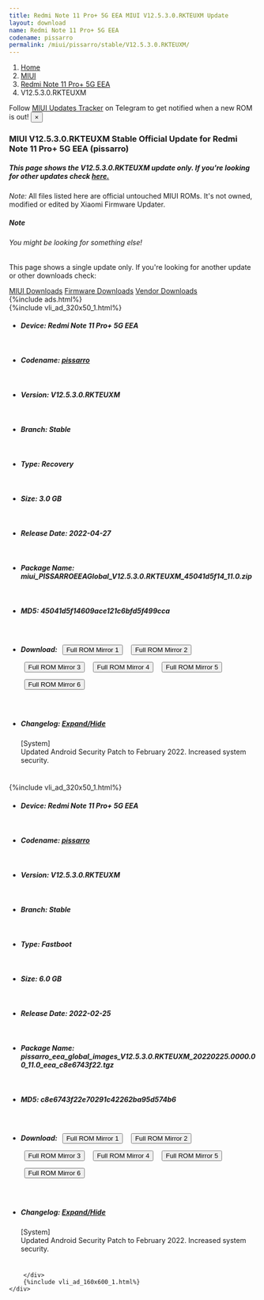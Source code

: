 ```yaml
---
title: Redmi Note 11 Pro+ 5G EEA MIUI V12.5.3.0.RKTEUXM Update
layout: download
name: Redmi Note 11 Pro+ 5G EEA
codename: pissarro
permalink: /miui/pissarro/stable/V12.5.3.0.RKTEUXM/
---
```

<nav aria-label="breadcrumb">
    <ol class="breadcrumb">
        <li class="breadcrumb-item"><a href="/">Home</a></li>
        <li class="breadcrumb-item"><a href="/miui/">MIUI</a></li>
        <li class="breadcrumb-item"><a href="/miui/pissarro/">Redmi Note 11 Pro+ 5G EEA</a></li>
        <li class="breadcrumb-item active" aria-current="page">V12.5.3.0.RKTEUXM</li>
    </ol>
</nav>
<div class="alert alert-primary alert-dismissible fade show" role="alert">
    Follow <a href="https://t.me/MIUIUpdatesTracker" class="alert-link">MIUI Updates Tracker</a> on Telegram to get
    notified when a new ROM is out!
    <button type="button" class="close" data-dismiss="alert" aria-label="Close">
        <span aria-hidden="true">&times;</span>
    </button>
</div>
<div class="col-12 mx-auto">
    <h3 class="title bg-light p-2 rounded">MIUI V12.5.3.0.RKTEUXM Stable Official Update for Redmi Note 11 Pro+ 5G EEA (pissarro)</h3>
    <h5>This page shows the V12.5.3.0.RKTEUXM update only. If you're looking for other updates check
        <a href="/miui/pissarro/">here.</a></h5>
    <p><i>Note: </i>All files listed here are official untouched MIUI ROMs.
        It's not owned, modified or edited by Xiaomi Firmware Updater.</p>
    <div class="card">
        <div class="card-body">
            <h5 class="card-title">Note</h5>
            <h6 class="card-subtitle mb-2 text-muted">You might be looking for something else!</h6>
            <p class="card-text">This page shows a single update only.
                If you're looking for another update or other downloads check:</p>
            <a href="/miui/" class="card-link">MIUI Downloads</a>
            <a href="/firmware/" class="card-link">Firmware Downloads</a>
            <a href="/vendor/" class="card-link">Vendor Downloads</a>
        </div>
    </div>
    {%include ads.html%}
    <div class="row justify-content-center">
        <div class="col-10" id="downloads">
                    <div class="card card-body">
            {%include vli_ad_320x50_1.html%}
            <ul class="list-unstyled">
                <li style="padding-bottom: 10px;">
                    <h5><b>Device: </b>Redmi Note 11 Pro+ 5G EEA</h5>
                </li>
                <li style="padding-bottom: 10px;">
                    <h5><b>Codename: </b> <a href="/miui/pissarro/" target="_blank">pissarro</a> </h5>
                </li>
                <li style="padding-bottom: 10px;">
                    <h5><b>Version: </b>V12.5.3.0.RKTEUXM</h5>
                </li>
                <li style="padding-bottom: 10px;">
                    <h5><b>Branch: </b>Stable</h5>
                </li>
                <li style="padding-bottom: 10px;">
                    <h5><b>Type: </b>Recovery</h5>
                </li>
                <li style="padding-bottom: 10px;">
                    <h5><b>Size: </b>3.0 GB</h5>
                </li>
                <li style="padding-bottom: 10px;">
                    <h5><b>Release Date: </b>2022-04-27</h5>
                </li>
                <li style="padding-bottom: 10px;">
                    <h5><b>Package Name: </b><span id="filename" class="text-dark">miui_PISSARROEEAGlobal_V12.5.3.0.RKTEUXM_45041d5f14_11.0.zip</span></h5>
                </li>
                <li style="padding-bottom: 10px;">
                    <h5><b>MD5: </b><span id="md5" class="text-muted">45041d5f14609ace121c6bfd5f499cca</span></h5>
                </li>
                <li style="padding-bottom: 10px;">
                    <h5><b>Download: </b> <button type="button" id="download" class="btn btn-primary" style="margin: 7px;" onclick="window.open('https://cdn-ota.azureedge.net/V12.5.3.0.RKTEUXM/miui_PISSARROEEAGlobal_V12.5.3.0.RKTEUXM_45041d5f14_11.0.zip', '_blank');"><i class="fa fa-download"></i> Full ROM Mirror 1</button> <button type="button" id="download" class="btn btn-primary" style="margin: 7px;" onclick="window.open('https://cdnorg.d.miui.com/V12.5.3.0.RKTEUXM/miui_PISSARROEEAGlobal_V12.5.3.0.RKTEUXM_45041d5f14_11.0.zip', '_blank');"><i class="fa fa-download"></i> Full ROM Mirror 2</button> <button type="button" id="download" class="btn btn-primary" style="margin: 7px;" onclick="window.open('https://bkt-sgp-miui-ota-update-alisgp.oss-ap-southeast-1.aliyuncs.com/V12.5.3.0.RKTEUXM/miui_PISSARROEEAGlobal_V12.5.3.0.RKTEUXM_45041d5f14_11.0.zip', '_blank');"><i class="fa fa-download"></i> Full ROM Mirror 3</button> <button type="button" id="download" class="btn btn-primary" style="margin: 7px;" onclick="window.open('https://bn.d.miui.com/V12.5.3.0.RKTEUXM/miui_PISSARROEEAGlobal_V12.5.3.0.RKTEUXM_45041d5f14_11.0.zip', '_blank');"><i class="fa fa-download"></i> Full ROM Mirror 4</button> <button type="button" id="download" class="btn btn-primary" style="margin: 7px;" onclick="window.open('https://bigota.d.miui.com/V12.5.3.0.RKTEUXM/miui_PISSARROEEAGlobal_V12.5.3.0.RKTEUXM_45041d5f14_11.0.zip', '_blank');"><i class="fa fa-download"></i> Full ROM Mirror 5</button> <button type="button" id="download" class="btn btn-primary" style="margin: 7px;" onclick="window.open('https://hugeota.d.miui.com/V12.5.3.0.RKTEUXM/miui_PISSARROEEAGlobal_V12.5.3.0.RKTEUXM_45041d5f14_11.0.zip', '_blank');"><i class="fa fa-download"></i> Full ROM Mirror 6</button></h5>
                </li>
                <li style="padding-bottom: 10px;">
                    <h5><b>Changelog: </b><a href="#pissarro_1_changelog" data-toggle="collapse" role="button"
                            aria-expanded="false" aria-controls="pissarro_1_changelog"> <i class="fa fa-arrow-down"
                                aria-hidden="true"></i> Expand/Hide</a></h5>
                    <div class="collapse" id="pissarro_1_changelog">
                        <p id="changelog_text">[System]<br>Updated Android Security Patch to February 2022. Increased system security.</p>
                    </div>
                </li>
            </ul>
        </div>
        <div class="card card-body">
            {%include vli_ad_320x50_1.html%}
            <ul class="list-unstyled">
                <li style="padding-bottom: 10px;">
                    <h5><b>Device: </b>Redmi Note 11 Pro+ 5G EEA</h5>
                </li>
                <li style="padding-bottom: 10px;">
                    <h5><b>Codename: </b> <a href="/miui/pissarro/" target="_blank">pissarro</a> </h5>
                </li>
                <li style="padding-bottom: 10px;">
                    <h5><b>Version: </b>V12.5.3.0.RKTEUXM</h5>
                </li>
                <li style="padding-bottom: 10px;">
                    <h5><b>Branch: </b>Stable</h5>
                </li>
                <li style="padding-bottom: 10px;">
                    <h5><b>Type: </b>Fastboot</h5>
                </li>
                <li style="padding-bottom: 10px;">
                    <h5><b>Size: </b>6.0 GB</h5>
                </li>
                <li style="padding-bottom: 10px;">
                    <h5><b>Release Date: </b>2022-02-25</h5>
                </li>
                <li style="padding-bottom: 10px;">
                    <h5><b>Package Name: </b><span id="filename" class="text-dark">pissarro_eea_global_images_V12.5.3.0.RKTEUXM_20220225.0000.00_11.0_eea_c8e6743f22.tgz</span></h5>
                </li>
                <li style="padding-bottom: 10px;">
                    <h5><b>MD5: </b><span id="md5" class="text-muted">c8e6743f22e70291c42262ba95d574b6</span></h5>
                </li>
                <li style="padding-bottom: 10px;">
                    <h5><b>Download: </b> <button type="button" id="download" class="btn btn-primary" style="margin: 7px;" onclick="window.open('https://cdn-ota.azureedge.net/V12.5.3.0.RKTEUXM/pissarro_eea_global_images_V12.5.3.0.RKTEUXM_20220225.0000.00_11.0_eea_c8e6743f22.tgz', '_blank');"><i class="fa fa-download"></i> Full ROM Mirror 1</button> <button type="button" id="download" class="btn btn-primary" style="margin: 7px;" onclick="window.open('https://cdnorg.d.miui.com/V12.5.3.0.RKTEUXM/pissarro_eea_global_images_V12.5.3.0.RKTEUXM_20220225.0000.00_11.0_eea_c8e6743f22.tgz', '_blank');"><i class="fa fa-download"></i> Full ROM Mirror 2</button> <button type="button" id="download" class="btn btn-primary" style="margin: 7px;" onclick="window.open('https://bkt-sgp-miui-ota-update-alisgp.oss-ap-southeast-1.aliyuncs.com/V12.5.3.0.RKTEUXM/pissarro_eea_global_images_V12.5.3.0.RKTEUXM_20220225.0000.00_11.0_eea_c8e6743f22.tgz', '_blank');"><i class="fa fa-download"></i> Full ROM Mirror 3</button> <button type="button" id="download" class="btn btn-primary" style="margin: 7px;" onclick="window.open('https://bn.d.miui.com/V12.5.3.0.RKTEUXM/pissarro_eea_global_images_V12.5.3.0.RKTEUXM_20220225.0000.00_11.0_eea_c8e6743f22.tgz', '_blank');"><i class="fa fa-download"></i> Full ROM Mirror 4</button> <button type="button" id="download" class="btn btn-primary" style="margin: 7px;" onclick="window.open('https://bigota.d.miui.com/V12.5.3.0.RKTEUXM/pissarro_eea_global_images_V12.5.3.0.RKTEUXM_20220225.0000.00_11.0_eea_c8e6743f22.tgz', '_blank');"><i class="fa fa-download"></i> Full ROM Mirror 5</button> <button type="button" id="download" class="btn btn-primary" style="margin: 7px;" onclick="window.open('https://hugeota.d.miui.com/V12.5.3.0.RKTEUXM/pissarro_eea_global_images_V12.5.3.0.RKTEUXM_20220225.0000.00_11.0_eea_c8e6743f22.tgz', '_blank');"><i class="fa fa-download"></i> Full ROM Mirror 6</button></h5>
                </li>
                <li style="padding-bottom: 10px;">
                    <h5><b>Changelog: </b><a href="#pissarro_2_changelog" data-toggle="collapse" role="button"
                            aria-expanded="false" aria-controls="pissarro_2_changelog"> <i class="fa fa-arrow-down"
                                aria-hidden="true"></i> Expand/Hide</a></h5>
                    <div class="collapse" id="pissarro_2_changelog">
                        <p id="changelog_text">[System]<br>Updated Android Security Patch to February 2022. Increased system security.</p>
                    </div>
                </li>
            </ul>
        </div>

        </div>
        {%include vli_ad_160x600_1.html%}
    </div>
</div>
